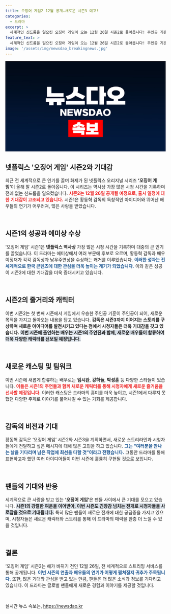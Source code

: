 ```yaml
---
title: 오징어 게임2 12월 공개…새로운 시즌3 예고!
categories:
  - 드라마
excerpt: >
  세계적인 신드롬을 일으킨 오징어 게임이 오는 12월 26일 시즌2로 돌아옵니다! 주인공 기훈의 새로운 여정을 담은 시즌2와 내년 공개 예정의 시즌3에 대한 기대감이 고조되고 있습니다. 놓치지 마세요!
feature_text: >
  세계적인 신드롬을 일으킨 오징어 게임이 오는 12월 26일 시즌2로 돌아옵니다! 주인공 기훈의 새로운 여정을 담은 시즌2와 내년 공개 예정의 시즌3에 대한 기대감이 고조되고 있습니다. 놓치지 마세요!
image: '/assets/img/newsdao_breakingnews.jpg'
---
```


<p><img src="/assets/img/newsdao_breakingnews.jpg" alt="firstkoreanews 속보" /></p>

<h2 data-ke-size="size26">넷플릭스 '오징어 게임' 시즌2와 기대감</h2>

<p data-ke-size="size16">최근 전 세계적으로 큰 인기를 끌며 화제가 된 넷플릭스 오리지널 시리즈 <b>‘오징어 게임’</b>이 올해 말 시즌2로 돌아옵니다. 이 시리즈는 역사상 가장 많은 시청 시간을 기록하며 전례 없는 신드롬을 일으켰습니다. <b><span style="color: #ee2323;">시즌2는 12월 26일 공개될 예정으로, 출시 일정에 대한 기대감이 고조되고 있습니다.</span></b> 시즌1은 황동혁 감독의 독창적인 아이디어와 뛰어난 배우들의 연기가 어우러져, 많은 사랑을 받았습니다.</p>

<p data-ke-size="size16">&nbsp;</p>

<h2 data-ke-size="size26">시즌1의 성공과 에미상 수상</h2>

<p data-ke-size="size16">‘오징어 게임’ 시즌1은 <b>넷플릭스 역사상</b> 가장 많은 시청 시간을 기록하며 대중의 큰 인기를 끌었습니다. 이 드라마는 에미상에서 여러 부문에 후보로 오르며, 황동혁 감독과 배우 이정재가 각각 감독상과 남우주연상을 수상하는 쾌거를 이루었습니다. <b><span style="color: #1a5490;">이러한 성과는 전 세계적으로 한국 콘텐츠에 대한 관심을 더욱 높이는 계기가 되었습니다.</span></b> 이와 같은 성공이 시즌2에 대한 기대감을 더욱 증대시키고 있습니다.</p>

<p data-ke-size="size16">&nbsp;</p>

<h2 data-ke-size="size26">시즌2의 줄거리와 캐릭터</h2>

<p data-ke-size="size16">이번 시즌2는 첫 번째 시즌에서 게임에서 우승한 주인공 기훈이 주인공이 되어, 새로운 목적을 가지고 돌아오는 내용을 담고 있습니다. <b>감독은 시즌3까지 이어지는 스토리를 구상하며 새로운 아이디어를 발전시키고 있다는 점에서 시청자들은 더욱 기대감을 갖고 있습니다.</b> <b><span style="background-color: #21538527;">이번 시즌에 출연하는 배우는 시즌1의 주연진과 함께, 새로운 배우들이 합류하여 더욱 다양한 캐릭터를 선보일 예정입니다.</span></b></p>

<p data-ke-size="size16">&nbsp;</p>

<h2 data-ke-size="size26">새로운 캐스팅 및 팀워크</h2>

<p data-ke-size="size16">이번 시즌에 새롭게 합류하는 배우로는 <b>임시완</b>, <b>강하늘</b>, <b>박성훈</b> 등 다양한 스타들이 있습니다. <b><span style="color: #ee2323;">이들은 시즌1의 주연들과 함께 새로운 캐릭터를 통해 시청자에게 새로운 즐거움을 선사할 예정입니다.</span></b> 이러한 캐스팅은 드라마의 흥미를 더욱 높이고, 시즌1에서 다루지 못했던 다양한 주제로 이야기를 풀어나갈 수 있는 기회를 제공합니다.</p>

<p data-ke-size="size16">&nbsp;</p>

<h2 data-ke-size="size26">감독의 비전과 기대</h2>

<p data-ke-size="size16">황동혁 감독은 ‘오징어 게임’ 시즌2와 시즌3을 계획하면서, 새로운 스토리라인과 시청자들에게 전달하고 싶은 메시지에 대해 많은 고민을 하고 있습니다. <b><span style="color: #1a5490;">그는 “여러분을 만나는 날을 기다리며 남은 작업에 최선을 다할 것”이라고 전했습니다.</span></b> 그동안 드라마를 통해 표현하고자 했던 여러 아이디어들이 이번 시즌에 훌륭히 구현될 것으로 보입니다.</p>

<p data-ke-size="size16">&nbsp;</p>

<h2 data-ke-size="size26">팬들의 기대와 반응</h2>

<p data-ke-size="size16">세계적으로 큰 사랑을 받고 있는 <b>‘오징어 게임’</b>은 팬들 사이에서 큰 기대를 모으고 있습니다. <b><span style="background-color: #21538527;">시즌1의 강렬한 여운을 이어받아, 이번 시즌도 긴장감 넘치는 전개로 시청자들을 사로잡을 것으로 기대됩니다.</span></b> 특히 많은 팬들이 새로운 전개에 대한 궁금증을 가지고 있으며, 시청자들은 새로운 캐릭터와 스토리를 통해 이 드라마의 매력을 한층 더 느낄 수 있을 것입니다.</p>

<p data-ke-size="size16">&nbsp;</p>

<h2 data-ke-size="size26">결론</h2>

<p data-ke-size="size16">‘오징어 게임’ 시즌2는 해가 바뀌기 전인 12월 26일, 전 세계적으로 스트리밍 서비스를 통해 공개됩니다. <b><span style="color: #1a5490;">이번 시즌의 연출과 배우들의 연기가 어떻게 펼쳐질지 귀추가 주목됩니다.</span></b> 또한, 많은 기대와 관심을 받고 있는 만큼, 팬들은 더 많은 소식과 정보를 기다리고 있습니다. 이 드라마는 글로벌 팬들에게 새로운 경험과 이야기를 제공할 것입니다.</p>

<p data-ke-size="size16">&nbsp;</p>
실시간 뉴스 속보는, <a href="https://newsdao.kr" rel="dofollow">https://newsdao.kr</a>


